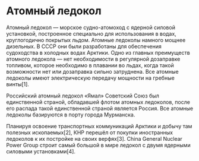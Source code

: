 # Атомный ледокол

Атомный ледокол — морское судно-атомоход с ядерной силовой установкой, построенное специально для использования в водах, круглогодично покрытых льдом. Атомные ледоколы намного мощнее дизельных. В СССР они были разработаны для обеспечения судоходства в холодных водах Арктики. Одно из главных преимуществ атомного ледокола — нет необходимости в регулярной дозаправке топливом, которое необходимо в плавании во льдах, когда такой возможности нет или дозаправка сильно затруднена. Все атомные ледоколы имеют электрическую передачу мощности на гребные винты[1].


Российский атомный ледокол «Ямал»
Советский Союз был единственной страной, обладавшей флотом атомных ледоколов, после его распада такой единственной страной является Россия. Все атомные ледоколы базируются в порту города Мурманска.

Планируя освоение транспортных коммуникаций Арктики и добычу там полезных ископаемых[2], КНР перешёл от покупки иностранных ледоколов к их постройке на своих верфях[3]. China General Nuclear Power Group строит самый большой в мире ледокол с двумя ядерными силовыми установками[4].
